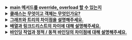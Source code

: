 <details>
  <summary><span style="border-bottom:0.05em solid"><strong>main 메서드를 override, overload 할 수 있는지</strong></span></summary>

  <hr>

main 메서드는 **override 할 수 없고, overload 할 수 있습니다.**

**main 메서드는 static으로 선언되며**, **static** 메서드는 **컴파일** 시에 어떤 메서드를 실행할지 결정됩니다.
**overriding** 메서드는 **런타임** 시에 어떤 메소드를 실행할지 객체 타입에 따라 결정되기 때문에 override 할 수 없습니다.
**overloading** 메서드는 **컴파일** 시에 어떤 메소드를 실행할지 결정되기 때문에 overload 할 수 있습니다.

static이 아닌 메서드를 static 메서드로 오버라이드 할 수 없습니다. 마찬가지로 컴파일 에러가 발생하게 됩니다.

  <details>
  <summary><span style="border-bottom:0.05em solid"><strong>Static으로 선언되었다면?</strong></span></summary>

객체는 Heap 영역에 할당되고, 객체 변수는 stack에 올라가 주소값을 가지고 있습니다.
하지만 static은 class 영역에 할당되기 때문에 가비지 컬렉터가 관여할 수 없습니다.
자세한 내용은 [JVM의 메모리 구조](https://codedragon.tistory.com/5297)를 참조하시기 바랍니다.

  </details>

  <hr>
</details>
<!-- 클래스는 무엇이고 객체는 무엇인가요? -->
<details>
  <summary><span style="border-bottom:0.05em solid"><strong>클래스는 무엇이고 객체는 무엇인가요?</strong></span></summary>

  <hr>
  클래스는 객체지향 프로그래밍의 핵심 개념 중 하나로, 객체를 생성하기 위한 템플릿이며, 객체의 상태를 나타내는 필드와 객체의 행동을 나타내는 메소드로 구성되어있습니다.
  
  객체는 클래스에서 정의한 것을 토대로 메모리에 할당된 실체를 말하며, 수명주기동안 상태(필드)와 동작(메서드)를 가지고 다른 객체와 상호작용할 수 있습니다.
  <br></br>
  <details>
  <summary><span style="border-bottom:0.05em solid"><strong>클래스와 객체의 메모리</strong></span></summary>

객체는 클래스의 인스턴스로 메모리의 공간을 차지하여 필드에 상태를 저장하고 메서드로 동작을 표현합니다.

추가적으로 생성된 인스턴스들은 가비지 컬렉터에 의해 수집됩니다.
클래스는 인스턴스를 생성하기 전까지 파일 형태로 저장공간에 저장될 뿐 메모리의 힙 영역을 소모하지 않습니다.

  </details>

  <hr>
</details>

<!-- 그래프와 트리의 차이점을 설명해주세요. -->
<details>
  <summary><span style="border-bottom:0.05em solid"><strong>그래프와 트리의 차이점을 설명해주세요.</strong></span></summary>

  <hr>
그래프는 노드와 노드 간을 연결하는 간선으로 구성된 자료구조이고, 트리는 그래프 중에서 방향성을 가지고, 비순환 구조로 되어있는 그래프를 트리라고 정의합니다.
<br></br>
트리는 상하 구조(부모-자식 관계)가 명확하고 싸이클(순환)이 일어나지 않는 그래프를 뜻하기 때문에
  트리는 그래프이지만, 그래프는 트리가 될 수 없습니다.
<br></br>
그래프가 개체 간의 '관계'를 표현했다면, 트리는 개체를 '계층'구조로 표현합니다.
<br></br>
<img src = "./images/graphandtree.png">

  <hr>
</details>

<!-- 배열과 링크드리스트의 차이에 대해 설명해주세요. -->
<details>
  <summary><span style="border-bottom:0.05em solid"><strong>배열과 링크드리스트의 차이에 대해 설명해주세요.</strong></span></summary>
  <hr>
  
  배열은 선언될 때 크기가 특정(정적 메모리 할당)되기 때문에 메모리 공간 내에 연속적으로 존재하지만,
  연결리스트는 크기가 가변적(동적 메모리 할당)이기 때문에 메모리 상에서 연속적이지 않고 요소의 앞뒤 요소를 가리키는 포인터를 사용합니다.
  배열은 특정 위치(Index)의 요소를 조회하는데 유리하고,
  연결리스트는 앞 뒤에 요소를 추가하거나 삭제하는데 유리합니다.
  배열은 메모리의 Stack 영역, 연결리스트는 Heap 영역에 할당됩니다.

 <hr>
 </details>

<!-- 바인딩 작업과 정적 / 동적 바인딩의 차이점에 대해 설명해주세요. -->
<details>
  <summary><span style="border-bottom:0.05em solid"><strong>바인딩 작업과 정적 / 동적 바인딩의 차이점에 대해 설명해주세요.</strong></span></summary>
  <hr>
  
바인딩 작업이란 코드 라인에서 **참조할 메소드나 변수를 결정하는 작업**을 말합니다.
메모리 관점에서 말하자면, **메소드나 변수의 정의가 위치한 메모리 주소로 연결되는 것**입니다.
**정적 바인딩은 컴파일 시에, 동적 바인딩은 런타임 시에 성격이 결정됩니다.**

※추가 설명

정적 바인딩은 컴파일 시간에 성격이 결정됩니다. 프로그램이 실행돼도 변하지 않으며, 컴파일 과정에서 어떤 메서드를 호출할지 정해지기
때문에 오버로딩이 가능합니다. private, final, static으로 선언된 메서드에 해당됩니다.

동적 바인딩은 런타임 시에 성격이 결정됩니다.
즉, 파일을 실행하는 시점에 어떤 메서드를 호출할지가 결정되기 때문에 오버라이딩 할 수 있습니다.

정적 바인딩은 자바의 Type 클래스 정보를 통해 결정되고,
동적 바인딩은 자바의 Object에 의해 결정됩니다.

 <hr>
 </details>
